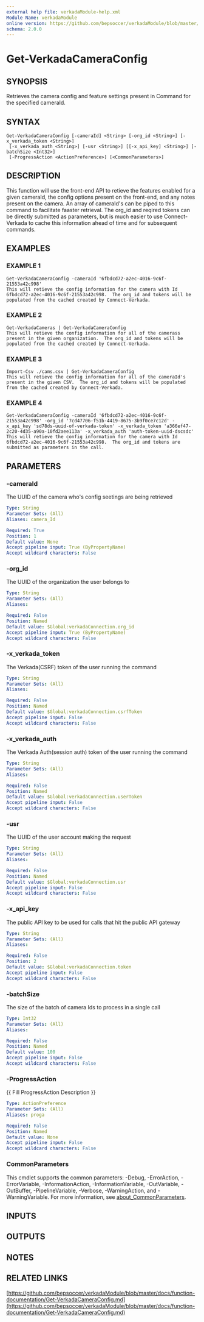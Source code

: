 ```yaml
---
external help file: verkadaModule-help.xml
Module Name: verkadaModule
online version: https://github.com/bepsoccer/verkadaModule/blob/master/docs/function-documentation/Get-VerkadaCameraConfig.md
schema: 2.0.0
---
```


# Get-VerkadaCameraConfig

## SYNOPSIS
Retrieves the camera config and feature settings present in Command for the specified cameraId.

## SYNTAX

```
Get-VerkadaCameraConfig [-cameraId] <String> [-org_id <String>] [-x_verkada_token <String>]
 [-x_verkada_auth <String>] [-usr <String>] [[-x_api_key] <String>] [-batchSize <Int32>]
 [-ProgressAction <ActionPreference>] [<CommonParameters>]
```

## DESCRIPTION
This function will use the front-end API to retieve the features enabled for a given cameraId, the config options present on the front-end, and any notes present on the camera. 
An array of cameraId's can be piped to this command to facilitate faaster retrieval.
The org_id and reqired tokens can be directly submitted as parameters, but is much easier to use Connect-Verkada to cache this information ahead of time and for subsequent commands.

## EXAMPLES

### EXAMPLE 1
```
Get-VerkadaCameraConfig -cameraId '6fbdcd72-a2ec-4016-9c6f-21553a42c998'
This will retieve the config information for the camera with Id 6fbdcd72-a2ec-4016-9c6f-21553a42c998.  The org_id and tokens will be populated from the cached created by Connect-Verkada.
```

### EXAMPLE 2
```
Get-VerkadaCameras | Get-VerkadaCameraConfig
This will retieve the config information for all of the camerass present in the given organization.  The org_id and tokens will be populated from the cached created by Connect-Verkada.
```

### EXAMPLE 3
```
Import-Csv ./cams.csv | Get-VerkadaCameraConfig
This will retieve the config information for all of the cameraId's present in the given CSV.  The org_id and tokens will be populated from the cached created by Connect-Verkada.
```

### EXAMPLE 4
```
Get-VerkadaCameraConfig -cameraId '6fbdcd72-a2ec-4016-9c6f-21553a42c998' -org_id '7cd47706-f51b-4419-8675-3b9f0ce7c12d' -x_api_key 'sd78ds-uuid-of-verkada-token' -x_verkada_token 'a366ef47-2c20-4d35-a90a-10fd2aee113a' -x_verkada_auth 'auth-token-uuid-dscsdc'
This will retieve the config information for the camera with Id 6fbdcd72-a2ec-4016-9c6f-21553a42c998.  The org_id and tokens are submitted as parameters in the call.
```

## PARAMETERS

### -cameraId
The UUID of the camera who's config seetings are being retrieved

```yaml
Type: String
Parameter Sets: (All)
Aliases: camera_Id

Required: True
Position: 1
Default value: None
Accept pipeline input: True (ByPropertyName)
Accept wildcard characters: False
```

### -org_id
The UUID of the organization the user belongs to

```yaml
Type: String
Parameter Sets: (All)
Aliases:

Required: False
Position: Named
Default value: $Global:verkadaConnection.org_id
Accept pipeline input: True (ByPropertyName)
Accept wildcard characters: False
```

### -x_verkada_token
The Verkada(CSRF) token of the user running the command

```yaml
Type: String
Parameter Sets: (All)
Aliases:

Required: False
Position: Named
Default value: $Global:verkadaConnection.csrfToken
Accept pipeline input: False
Accept wildcard characters: False
```

### -x_verkada_auth
The Verkada Auth(session auth) token of the user running the command

```yaml
Type: String
Parameter Sets: (All)
Aliases:

Required: False
Position: Named
Default value: $Global:verkadaConnection.userToken
Accept pipeline input: False
Accept wildcard characters: False
```

### -usr
The UUID of the user account making the request

```yaml
Type: String
Parameter Sets: (All)
Aliases:

Required: False
Position: Named
Default value: $Global:verkadaConnection.usr
Accept pipeline input: False
Accept wildcard characters: False
```

### -x_api_key
The public API key to be used for calls that hit the public API gateway

```yaml
Type: String
Parameter Sets: (All)
Aliases:

Required: False
Position: 2
Default value: $Global:verkadaConnection.token
Accept pipeline input: False
Accept wildcard characters: False
```

### -batchSize
The size of the batch of camera Ids to process in a single call

```yaml
Type: Int32
Parameter Sets: (All)
Aliases:

Required: False
Position: Named
Default value: 100
Accept pipeline input: False
Accept wildcard characters: False
```

### -ProgressAction
{{ Fill ProgressAction Description }}

```yaml
Type: ActionPreference
Parameter Sets: (All)
Aliases: proga

Required: False
Position: Named
Default value: None
Accept pipeline input: False
Accept wildcard characters: False
```

### CommonParameters
This cmdlet supports the common parameters: -Debug, -ErrorAction, -ErrorVariable, -InformationAction, -InformationVariable, -OutVariable, -OutBuffer, -PipelineVariable, -Verbose, -WarningAction, and -WarningVariable. For more information, see [about_CommonParameters](http://go.microsoft.com/fwlink/?LinkID=113216).

## INPUTS

## OUTPUTS

## NOTES

## RELATED LINKS

[https://github.com/bepsoccer/verkadaModule/blob/master/docs/function-documentation/Get-VerkadaCameraConfig.md](https://github.com/bepsoccer/verkadaModule/blob/master/docs/function-documentation/Get-VerkadaCameraConfig.md)

